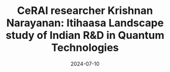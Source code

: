 ---
title: "CeRAI researcher Krishnan Narayanan: Itihaasa Landscape study of Indian R&D in Quantum Technologies"
date: 2024-07-10
image: "https://pbs.twimg.com/ext_tw_video_thumb/929581714292195329/pu/img/sbKx0T0rxXDyw-9O?format=jpg&name=large"
link: "https://itihaasa.com/" 
publisher: "Itihaasa Research Digital"
draft: false
---